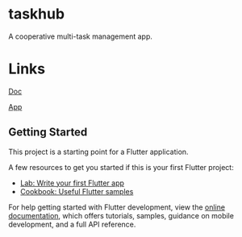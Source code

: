 # taskhub

A cooperative multi-task management app.

# Links

[Doc](https://drive.google.com/file/d/19p3jGibvUK89f2D4MrsUT6-Lr_e9lirB/view?usp=sharing)

[App](https://drive.google.com/file/d/1h0VHa3hvfN0WIqgxdtnEcFt-6e4PfPs0/view?usp=sharing)

## Getting Started

This project is a starting point for a Flutter application.

A few resources to get you started if this is your first Flutter project:

- [Lab: Write your first Flutter app](https://docs.flutter.dev/get-started/codelab)
- [Cookbook: Useful Flutter samples](https://docs.flutter.dev/cookbook)

For help getting started with Flutter development, view the
[online documentation](https://docs.flutter.dev/), which offers tutorials,
samples, guidance on mobile development, and a full API reference.
